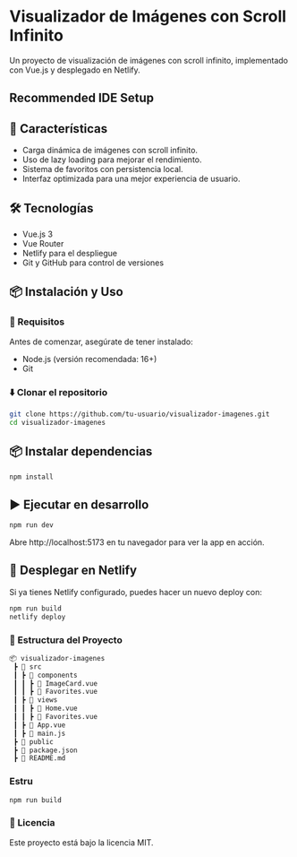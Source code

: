 # Visualizador de Imágenes con Scroll Infinito


Un proyecto de visualización de imágenes con scroll infinito, implementado con Vue.js y desplegado en Netlify.

## Recommended IDE Setup

## 🚀 Características

- Carga dinámica de imágenes con scroll infinito.
- Uso de lazy loading para mejorar el rendimiento.
- Sistema de favoritos con persistencia local.
- Interfaz optimizada para una mejor experiencia de usuario.

## 🛠️ Tecnologías

- Vue.js 3
- Vue Router
- Netlify para el despliegue
- Git y GitHub para control de versiones

## 📦 Instalación y Uso

### 🔧 Requisitos

Antes de comenzar, asegúrate de tener instalado:

- Node.js (versión recomendada: 16+)
- Git

### ⬇️ Clonar el repositorio

```sh
git clone https://github.com/tu-usuario/visualizador-imagenes.git
cd visualizador-imagenes
```

## 📦 Instalar dependencias

```sh
npm install
```

## ▶️ Ejecutar en desarrollo

```sh
npm run dev
```

Abre http://localhost:5173 en tu navegador para ver la app en acción.

## 🚀 Desplegar en Netlify

Si ya tienes Netlify configurado, puedes hacer un nuevo deploy con:

```sh
npm run build
netlify deploy
```

### 📂 Estructura del Proyecto

```sh
📦 visualizador-imagenes
 ┣ 📂 src
 ┃ ┣ 📂 components
 ┃ ┃ ┣ 📜 ImageCard.vue
 ┃ ┃ ┣ 📜 Favorites.vue
 ┃ ┣ 📂 views
 ┃ ┃ ┣ 📜 Home.vue
 ┃ ┃ ┣ 📜 Favorites.vue
 ┃ ┣ 📜 App.vue
 ┃ ┣ 📜 main.js
 ┣ 📂 public
 ┣ 📜 package.json
 ┣ 📜 README.md
```

### Estru

```sh
npm run build
```

### 📄 Licencia

Este proyecto está bajo la licencia MIT.


